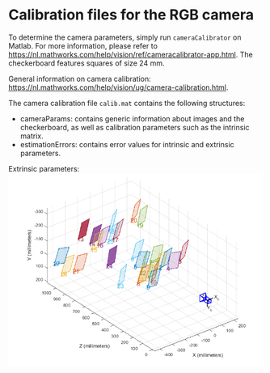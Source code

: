 # Calibration files for the RGB camera

To determine the camera parameters, simply run `cameraCalibrator` on Matlab. For more information, please refer to https://nl.mathworks.com/help/vision/ref/cameracalibrator-app.html. The checkerboard features squares of size 24 mm. 

General information on camera calibration: https://nl.mathworks.com/help/vision/ug/camera-calibration.html. 

The camera calibration file `calib.mat` contains the following structures:
- cameraParams: contains generic information about images and the checkerboard, as well as calibration parameters such as the intrinsic matrix. 
- estimationErrors: contains error values for intrinsic and extrinsic parameters. 

Extrinsic parameters:<br/>
![](extrinsic_visualization.PNG)
